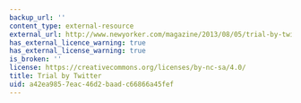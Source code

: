 ```yaml
---
backup_url: ''
content_type: external-resource
external_url: http://www.newyorker.com/magazine/2013/08/05/trial-by-twitter
has_external_licence_warning: true
has_external_license_warning: true
is_broken: ''
license: https://creativecommons.org/licenses/by-nc-sa/4.0/
title: Trial by Twitter
uid: a42ea985-7eac-46d2-baad-c66866a45fef
---
```

